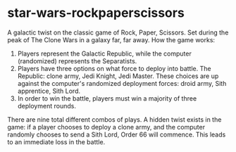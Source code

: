 # star-wars-rockpaperscissors
A galactic twist on the classic game of Rock, Paper, Scissors. Set during the peak of The Clone Wars in a galaxy far, far away.
How the game works: 
1. Players represent the Galactic Republic, while the computer (randomized) represents the Separatists.
2. Players have three options on what force to deploy into battle. The Republic: clone army, Jedi Knight, Jedi Master. These choices are up against the computer's randomized deployment forces: droid army, Sith apprentice, Sith Lord. 
3. In order to win the battle, players must win a majority of three deployment rounds. 

There are nine total different combos of plays. A hidden twist exists in the game: if a player chooses to deploy a clone army, and the computer randomly chooses to send a Sith Lord, Order 66 will commence. This leads to an immediate loss in the battle. 
